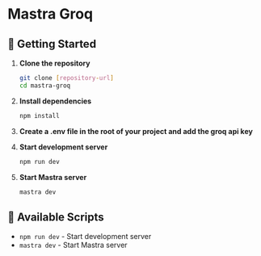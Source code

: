 # Mastra Groq

## 🚀 Getting Started

1. **Clone the repository**
   ```bash
   git clone [repository-url]
   cd mastra-groq
   ```

2. **Install dependencies**
   ```bash
   npm install
   ```
   
3. **Сreate a .env file in the root of your project and add the groq api key**

4. **Start development server**
   ```bash
   npm run dev
   ```

5. **Start Mastra server**
   ```bash
   mastra dev
   ```

## 📝 Available Scripts

- `npm run dev` - Start development server
- `mastra dev` - Start Mastra server
